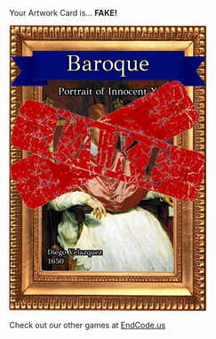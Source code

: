 Your Artwork Card is... 
  **FAKE!**
 
 ![alt text](ArtworPortrait_of_Innocent_X_Fake[face,1].png?raw=true "Artwork Card")  
 
 
 
 
 
 Check out our other games at [EndCode.us](https://endcode.us/)